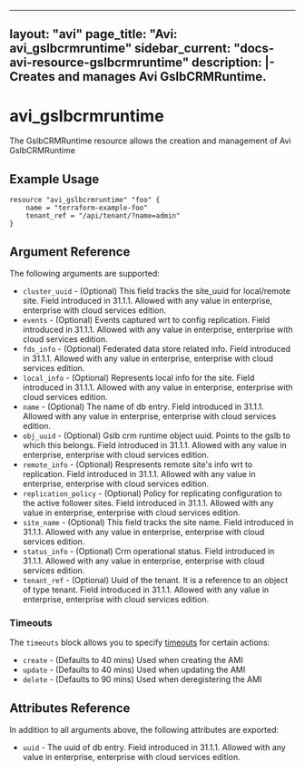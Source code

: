 <!--
    Copyright 2021 VMware, Inc.
    SPDX-License-Identifier: Mozilla Public License 2.0
-->
---
layout: "avi"
page_title: "Avi: avi_gslbcrmruntime"
sidebar_current: "docs-avi-resource-gslbcrmruntime"
description: |-
  Creates and manages Avi GslbCRMRuntime.
---

# avi_gslbcrmruntime

The GslbCRMRuntime resource allows the creation and management of Avi GslbCRMRuntime

## Example Usage

```hcl
resource "avi_gslbcrmruntime" "foo" {
    name = "terraform-example-foo"
    tenant_ref = "/api/tenant/?name=admin"
}
```

## Argument Reference

The following arguments are supported:

* `cluster_uuid` - (Optional) This field tracks the site_uuid for local/remote site. Field introduced in 31.1.1. Allowed with any value in enterprise, enterprise with cloud services edition.
* `events` - (Optional) Events captured wrt to config replication. Field introduced in 31.1.1. Allowed with any value in enterprise, enterprise with cloud services edition.
* `fds_info` - (Optional) Federated data store related info. Field introduced in 31.1.1. Allowed with any value in enterprise, enterprise with cloud services edition.
* `local_info` - (Optional) Represents local info for the site. Field introduced in 31.1.1. Allowed with any value in enterprise, enterprise with cloud services edition.
* `name` - (Optional) The name of db entry. Field introduced in 31.1.1. Allowed with any value in enterprise, enterprise with cloud services edition.
* `obj_uuid` - (Optional) Gslb crm runtime object uuid. Points to the gslb to which this belongs. Field introduced in 31.1.1. Allowed with any value in enterprise, enterprise with cloud services edition.
* `remote_info` - (Optional) Respresents remote site's info wrt to replication. Field introduced in 31.1.1. Allowed with any value in enterprise, enterprise with cloud services edition.
* `replication_policy` - (Optional) Policy for replicating configuration to the active follower sites. Field introduced in 31.1.1. Allowed with any value in enterprise, enterprise with cloud services edition.
* `site_name` - (Optional) This field tracks the site name. Field introduced in 31.1.1. Allowed with any value in enterprise, enterprise with cloud services edition.
* `status_info` - (Optional) Crm operational status. Field introduced in 31.1.1. Allowed with any value in enterprise, enterprise with cloud services edition.
* `tenant_ref` - (Optional) Uuid of the tenant. It is a reference to an object of type tenant. Field introduced in 31.1.1. Allowed with any value in enterprise, enterprise with cloud services edition.


### Timeouts

The `timeouts` block allows you to specify [timeouts](https://www.terraform.io/docs/configuration/resources.html#timeouts) for certain actions:

* `create` - (Defaults to 40 mins) Used when creating the AMI
* `update` - (Defaults to 40 mins) Used when updating the AMI
* `delete` - (Defaults to 90 mins) Used when deregistering the AMI

## Attributes Reference

In addition to all arguments above, the following attributes are exported:

* `uuid` -  The uuid of db entry. Field introduced in 31.1.1. Allowed with any value in enterprise, enterprise with cloud services edition.

